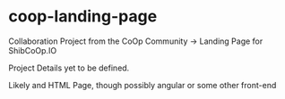 # coop-landing-page
Collaboration Project from the CoOp Community -> Landing Page for ShibCoOp.IO

Project Details yet to be defined.

Likely and HTML Page, though possibly angular or some other front-end
